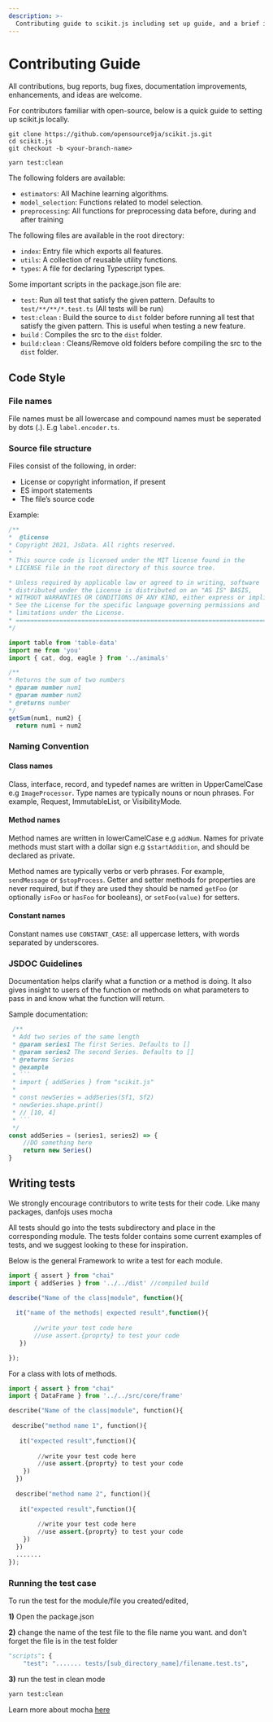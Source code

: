 ```yaml
---
description: >-
  Contributing guide to scikit.js including set up guide, and a brief intro to folder structure
---
```


# Contributing Guide

All contributions, bug reports, bug fixes, documentation improvements, enhancements, and ideas are welcome. 

For contributors familiar with open-source,  below is a quick guide to setting up scikit.js locally.  

```text
git clone https://github.com/opensource9ja/scikit.js.git
cd scikit.js
git checkout -b <your-branch-name>

yarn test:clean 
```

The following folders are available:
* `estimators`: All Machine learning algorithms.
* `model_selection`: Functions related to model selection.
* `preprocessing`: All functions for preprocessing data before, during and after training

The following files are available in the root directory:
* `index`: Entry file which exports all features. 
* `utils`: A collection of reusable utility functions. 
* `types`: A file for declaring Typescript types.


Some important scripts in the package.json file are:
* `test`: Run all test that satisfy the given pattern. Defaults to `test/**/**/*.test.ts` (All tests will be run)
* `test:clean` : Build the source to `dist` folder before running all test that satisfy the given pattern. This is useful when testing a new feature. 
* `build` : Compiles the src to the `dist` folder.
* `build:clean` : Cleans/Remove old folders before compiling the src to the `dist` folder.


## Code Style
### File names
File names must be all lowercase and compound names must be seperated by dots (.). E.g `label.encoder.ts`.

### Source file structure

Files consist of the following, in order:

 - License or copyright information, if present
 - ES import statements
 - The file’s source code 

 Example:

 ```javascript
/**
*  @license
* Copyright 2021, JsData. All rights reserved.
*
* This source code is licensed under the MIT license found in the
* LICENSE file in the root directory of this source tree.

* Unless required by applicable law or agreed to in writing, software
* distributed under the License is distributed on an "AS IS" BASIS,
* WITHOUT WARRANTIES OR CONDITIONS OF ANY KIND, either express or implied.
* See the License for the specific language governing permissions and
* limitations under the License.
* ==========================================================================
*/

import table from 'table-data'
import me from 'you'
import { cat, dog, eagle } from '../animals'

/**
 * Returns the sum of two numbers
 * @param number num1 
 * @param number num2 
 * @returns number 
 */
 getSum(num1, num2) {
   return num1 + num2

 ```

### Naming Convention

#### Class names
Class, interface, record, and typedef names are written in UpperCamelCase e.g `ImageProcessor`.
Type names are typically nouns or noun phrases. For example, Request, ImmutableList, or VisibilityMode.

#### Method names
Method names are written in lowerCamelCase e.g `addNum`. Names for private methods must start with a dollar sign e.g `$startAddition`, and should be declared as private.

Method names are typically verbs or verb phrases. For example, `sendMessage` or `$stopProcess`. Getter and setter methods for properties are never required, but if they are used they should be named `getFoo` (or optionally `isFoo` or `hasFoo` for booleans), or `setFoo(value)` for setters.

#### Constant names
Constant names use `CONSTANT_CASE`: all uppercase letters, with words separated by underscores.

### JSDOC Guidelines

Documentation helps clarify what a function or a method is doing. It also gives insight to users of the function or methods on what parameters to pass in and know what the function will return.

Sample documentation:

```javascript
 /**
 * Add two series of the same length
 * @param series1 The first Series. Defaults to []
 * @param series2 The second Series. Defaults to []
 * @returns Series
 * @example
 * ```
 * import { addSeries } from "scikit.js"
 * 
 * const newSeries = addSeries(Sf1, Sf2)
 * newSeries.shape.print()
 * // [10, 4]
 * ```
 */
const addSeries = (series1, series2) => {
    //DO something here
    return new Series()
}

```

## **Writing tests**

We strongly encourage contributors to write tests for their code. Like many packages, danfojs uses mocha

All tests should go into the tests subdirectory and place in the corresponding module. The tests folder contains some current examples of tests, and we suggest looking to these for inspiration.

Below is the general Framework to write a test for each module.

```javascript
import { assert } from "chai"
import { addSeries } from '../../dist' //compiled build

describe("Name of the class|module", function(){
 
  it("name of the methods| expected result",function(){
    
       //write your test code here
       //use assert.{proprty} to test your code
   })

});
```

For a class with lots of methods.

```python
import { assert } from "chai"
import { DataFrame } from '../../src/core/frame'

describe("Name of the class|module", function(){
 
 describe("method name 1", function(){
 
   it("expected result",function(){
     
        //write your test code here
        //use assert.{proprty} to test your code
    })
  })
  
  describe("method name 2", function(){
 
   it("expected result",function(){
     
        //write your test code here
        //use assert.{proprty} to test your code
    })
  })
  .......
});
```



### **Running the test case**

To run the test for the module/file you created/edited,

**1\)** Open the package.json 

**2\)** change the name of the test file to the file name you want. and don't forget the file is in the test folder

```python
"scripts": {
    "test": "....... tests/[sub_directory_name]/filename.test.ts",
```

**3\)**  run the test in clean mode

```python
yarn test:clean
```

Learn more about mocha [here](https://mochajs.org/)
